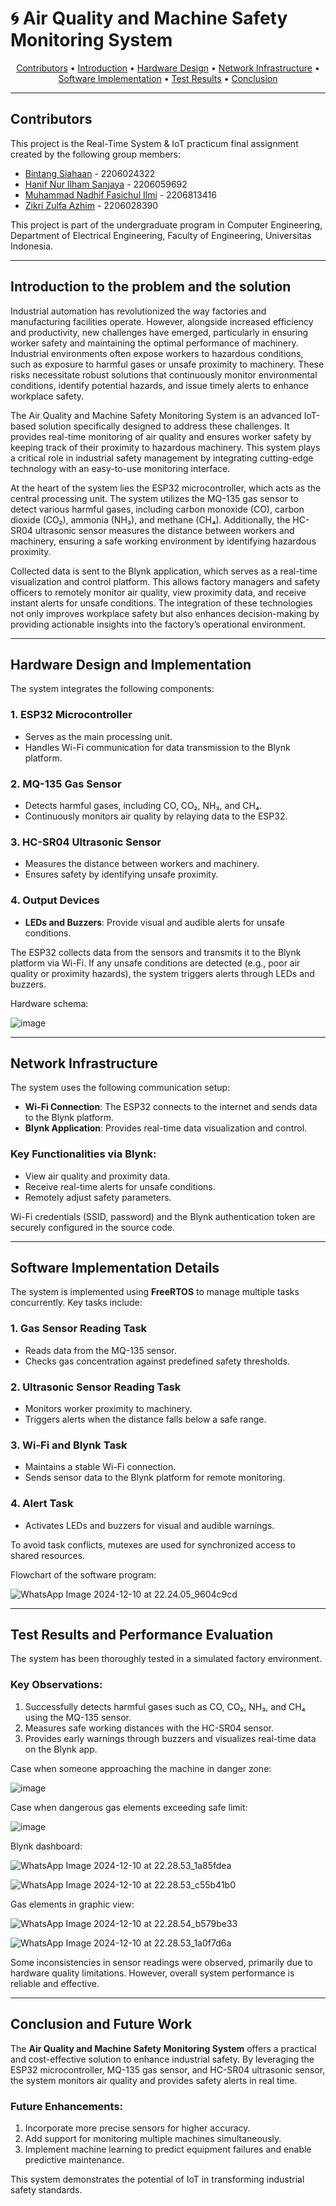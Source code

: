 # 🌀 Air Quality and Machine Safety Monitoring System

<p align="center">
  <a href="#contributors">Contributors</a> •
  <a href="#introduction-to-the-problem-and-the-solution">Introduction</a> •
  <a href="#hardware-design-and-implementation">Hardware Design</a> •
  <a href="#network-infrastructure">Network Infrastructure</a> •
  <a href="#software-implementation-details">Software Implementation</a> •
  <a href="#test-results-and-performance-evaluation">Test Results</a> •
  <a href="#conclusion-and-future-work">Conclusion</a>
</p>

---

## Contributors
This project is the Real-Time System & IoT practicum final assignment created by the following group members:

- [Bintang Siahaan](https://github.com/bintangsiahaan) - 2206024322  
- [Hanif Nur Ilham Sanjaya](https://github.com/Ashennwitch) - 2206059692  
- [Muhammad Nadhif Fasichul Ilmi](https://github.com/Nadhiefilmi) - 2206813416  
- [Zikri Zulfa Azhim](https://github.com/verszz) - 2206028390  

This project is part of the undergraduate program in Computer Engineering, Department of Electrical Engineering, Faculty of Engineering, Universitas Indonesia.

---

## Introduction to the problem and the solution
Industrial automation has revolutionized the way factories and manufacturing facilities operate. However, alongside increased efficiency and productivity, new challenges have emerged, particularly in ensuring worker safety and maintaining the optimal performance of machinery. Industrial environments often expose workers to hazardous conditions, such as exposure to harmful gases or unsafe proximity to machinery. These risks necessitate robust solutions that continuously monitor environmental conditions, identify potential hazards, and issue timely alerts to enhance workplace safety.

The Air Quality and Machine Safety Monitoring System is an advanced IoT-based solution specifically designed to address these challenges. It provides real-time monitoring of air quality and ensures worker safety by keeping track of their proximity to hazardous machinery. This system plays a critical role in industrial safety management by integrating cutting-edge technology with an easy-to-use monitoring interface.

At the heart of the system lies the ESP32 microcontroller, which acts as the central processing unit. The system utilizes the MQ-135 gas sensor to detect various harmful gases, including carbon monoxide (CO), carbon dioxide (CO₂), ammonia (NH₃), and methane (CH₄). Additionally, the HC-SR04 ultrasonic sensor measures the distance between workers and machinery, ensuring a safe working environment by identifying hazardous proximity.

Collected data is sent to the Blynk application, which serves as a real-time visualization and control platform. This allows factory managers and safety officers to remotely monitor air quality, view proximity data, and receive instant alerts for unsafe conditions. The integration of these technologies not only improves workplace safety but also enhances decision-making by providing actionable insights into the factory’s operational environment.

---

## Hardware Design and Implementation
The system integrates the following components:

### 1. **ESP32 Microcontroller**
- Serves as the main processing unit.
- Handles Wi-Fi communication for data transmission to the Blynk platform.

### 2. **MQ-135 Gas Sensor**
- Detects harmful gases, including CO, CO₂, NH₃, and CH₄.
- Continuously monitors air quality by relaying data to the ESP32.

### 3. **HC-SR04 Ultrasonic Sensor**
- Measures the distance between workers and machinery.
- Ensures safety by identifying unsafe proximity.

### 4. **Output Devices**
- **LEDs and Buzzers**: Provide visual and audible alerts for unsafe conditions.  

The ESP32 collects data from the sensors and transmits it to the Blynk platform via Wi-Fi. If any unsafe conditions are detected (e.g., poor air quality or proximity hazards), the system triggers alerts through LEDs and buzzers.

Hardware schema:

![image](https://hackmd.io/_uploads/S11jhRB4kx.png)


---

## Network Infrastructure
The system uses the following communication setup:
- **Wi-Fi Connection**: The ESP32 connects to the internet and sends data to the Blynk platform.
- **Blynk Application**: Provides real-time data visualization and control.  

### Key Functionalities via Blynk:
- View air quality and proximity data.
- Receive real-time alerts for unsafe conditions.
- Remotely adjust safety parameters.  

Wi-Fi credentials (SSID, password) and the Blynk authentication token are securely configured in the source code.

---

## Software Implementation Details
The system is implemented using **FreeRTOS** to manage multiple tasks concurrently. Key tasks include:

### 1. **Gas Sensor Reading Task**
- Reads data from the MQ-135 sensor.
- Checks gas concentration against predefined safety thresholds.

### 2. **Ultrasonic Sensor Reading Task**
- Monitors worker proximity to machinery.
- Triggers alerts when the distance falls below a safe range.

### 3. **Wi-Fi and Blynk Task**
- Maintains a stable Wi-Fi connection.
- Sends sensor data to the Blynk platform for remote monitoring.

### 4. **Alert Task**
- Activates LEDs and buzzers for visual and audible warnings.  

To avoid task conflicts, mutexes are used for synchronized access to shared resources.

Flowchart of the software program:

![WhatsApp Image 2024-12-10 at 22.24.05_9604c9cd](https://hackmd.io/_uploads/HJgV6AHE1l.jpg)


---

## Test Results and Performance Evaluation
The system has been thoroughly tested in a simulated factory environment.  

### Key Observations:
1. Successfully detects harmful gases such as CO, CO₂, NH₃, and CH₄ using the MQ-135 sensor.
2. Measures safe working distances with the HC-SR04 sensor.
3. Provides early warnings through buzzers and visualizes real-time data on the Blynk app.  

Case when someone approaching the machine in danger zone:

![image](https://hackmd.io/_uploads/HJGynRrV1g.png)

Case when dangerous gas elements exceeding safe limit:

![image](https://hackmd.io/_uploads/rybgh0HE1g.png)

Blynk dashboard:

![WhatsApp Image 2024-12-10 at 22.28.53_1a85fdea](https://hackmd.io/_uploads/HJToAABN1l.jpg)

![WhatsApp Image 2024-12-10 at 22.28.53_c55b41b0](https://hackmd.io/_uploads/BkR900rNkl.jpg)

Gas elements in graphic view:

![WhatsApp Image 2024-12-10 at 22.28.54_b579be33](https://hackmd.io/_uploads/BJa-kJL4kl.jpg)

![WhatsApp Image 2024-12-10 at 22.28.53_1a0f7d6a](https://hackmd.io/_uploads/SyHfyJ8NJx.jpg)


Some inconsistencies in sensor readings were observed, primarily due to hardware quality limitations. However, overall system performance is reliable and effective.

---

## Conclusion and Future Work
The **Air Quality and Machine Safety Monitoring System** offers a practical and cost-effective solution to enhance industrial safety. By leveraging the ESP32 microcontroller, MQ-135 gas sensor, and HC-SR04 ultrasonic sensor, the system monitors air quality and provides safety alerts in real time.  

### Future Enhancements:
1. Incorporate more precise sensors for higher accuracy.
2. Add support for monitoring multiple machines simultaneously.
3. Implement machine learning to predict equipment failures and enable predictive maintenance.  

This system demonstrates the potential of IoT in transforming industrial safety standards.
